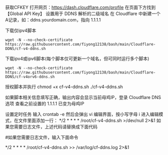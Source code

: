 获取CFKEY
打开网页：https://dash.cloudflare.com/profile
在页面下方找到【Global API Key】
设置用于 DDNS 解析的二级域名
在 Cloudflare 中新建一个A记录，如：ddns.yourdomain.com，指向 1.1.1.1

下载仅ipv4脚本
```
wget -N --no-check-certificate https://raw.githubusercontent.com/fiyong12138/bash/main/Cloudflare-DDNS/cf-v4-ddns.sh
```
下载ipv4或ipv6脚本(每个脚本仅可更新一个域名，但可同时运行多个脚本)
```
wget -N --no-check-certificate https://raw.githubusercontent.com/fiyong12138/bash/main/Cloudflare-DDNS/cf-v4orv6-ddns.sh
```
授权脚本并执行
chmod +x cf-v4-ddns.sh 
./cf-v4-ddns.sh

如果脚本相关信息填写正确，输出内容会显示当前母鸡IP，登录 Cloudflare DNS选项 查看之前设置的 1.1.1.1 已变为母鸡IP

设置定时任务
输入 crontab -e 然后会弹出 vi 编辑界面，按小写字母 i 进入编辑模式，在文件里面添加一行：
*/2 * * * * /root/cf-v4-ddns.sh >/dev/null 2>&1
如果您需要日志文件，上述代码请替换成下面代码

#如果您需要日志文件，输入下面命令

*/2 * * * * /root/cf-v4-ddns.sh >> /var/log/cf-ddns.log 2>&1

